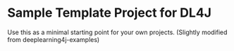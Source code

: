 # Sample Template Project for DL4J
Use this as a minimal starting point for your own projects.  (Slightly modified from deeplearning4j-examples)
